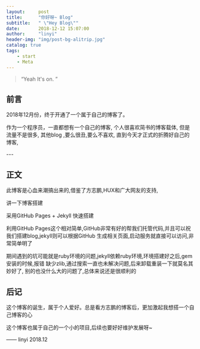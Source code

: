 ```yaml
---
layout:     post
title:      "你好呀~ Blog"
subtitle:   " \"Hey Blog\""
date:       2018-12-12 15:07:00
author:     "linyi"
header-img: "img/post-bg-alitrip.jpg"
catalog: true
tags:
    - start
    - Meta
---
```


> “Yeah It's on. ”


## 前言


2018年12月份，终于开通了一个属于自己的博客了。

作为一个程序员，一直都想有一个自己的博客, 个人很喜欢简书的博客载体, 但是流量不是很多, 其他blog ,要么很丑,要么不喜欢, 直到今天才正式的折腾好自己的博客,


<p id = "build"></p>
---

## 正文

此博客是心血来潮搞出来的,借鉴了方志鹏,HUX和广大网友的支持,

讲一下博客搭建

采用GitHub Pages + Jekyll 快速搭建

利用GitHub Pages这个相对简单,GitHub非常有好的帮我们托管代码,并且可以祝我们搭建blog,jekyll则可以根据GitHub 生成相关页面,启动服务就直接可以访问,非常简单明了

期间遇到的坑可能就是ruby环境的问题,jekyll依赖ruby环境,环境搭建好之后,gem安装的时候,报错 缺少zlib,通过搜索一直也未解决问题,后来卸载重装一下就莫名其妙好了,
别的也没什么大的问题了,总体来说还是很顺利的




## 后记

这个博客的诞生，属于个人爱好。总是看方志鹏的博客后，更加激起我想搭一个自己博客的心

这个博客也属于自己的一个小的项目,后续也要好好维护发展呀~

—— linyi 2018.12


